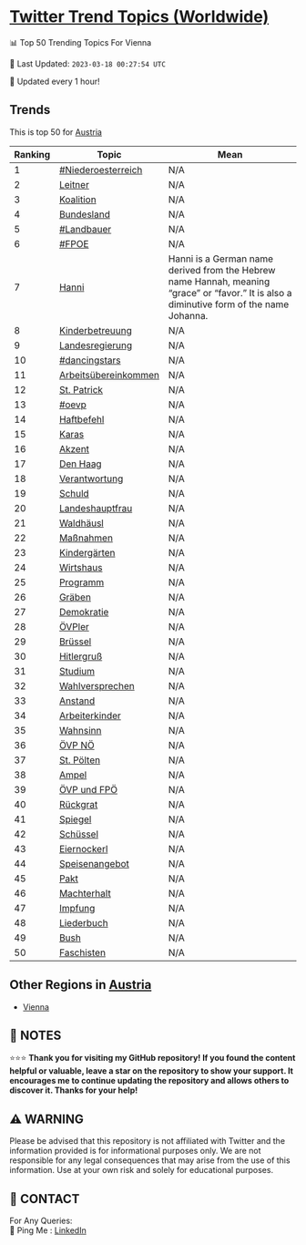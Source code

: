 [Twitter Trend Topics (Worldwide)](https://github.com/ErcinDedeoglu/Twitter-Trend-Topics)
==========


📊 Top 50 Trending Topics For Vienna

📆 Last Updated: `2023-03-18 00:27:54 UTC`

🔧 Updated every 1 hour!


## Trends

This is top 50 for [Austria](</Austria>)

| Ranking | Topic | Mean |
| ------- | ------------ | ------------ |
| 1 | [#Niederoesterreich](http://twitter.com/search?q=%23Niederoesterreich) | N/A |
| 2 | [Leitner](http://twitter.com/search?q=Leitner) | N/A |
| 3 | [Koalition](http://twitter.com/search?q=Koalition) | N/A |
| 4 | [Bundesland](http://twitter.com/search?q=Bundesland) | N/A |
| 5 | [#Landbauer](http://twitter.com/search?q=%23Landbauer) | N/A |
| 6 | [#FPOE](http://twitter.com/search?q=%23FPOE) | N/A |
| 7 | [Hanni](http://twitter.com/search?q=Hanni) | Hanni is a German name derived from the Hebrew name Hannah, meaning “grace” or “favor.” It is also a diminutive form of the name Johanna. |
| 8 | [Kinderbetreuung](http://twitter.com/search?q=Kinderbetreuung) | N/A |
| 9 | [Landesregierung](http://twitter.com/search?q=Landesregierung) | N/A |
| 10 | [#dancingstars](http://twitter.com/search?q=%23dancingstars) | N/A |
| 11 | [Arbeitsübereinkommen](http://twitter.com/search?q=Arbeits%c3%bcbereinkommen) | N/A |
| 12 | [St. Patrick](http://twitter.com/search?q=St.+Patrick) | N/A |
| 13 | [#oevp](http://twitter.com/search?q=%23oevp) | N/A |
| 14 | [Haftbefehl](http://twitter.com/search?q=Haftbefehl) | N/A |
| 15 | [Karas](http://twitter.com/search?q=Karas) | N/A |
| 16 | [Akzent](http://twitter.com/search?q=Akzent) | N/A |
| 17 | [Den Haag](http://twitter.com/search?q=Den+Haag) | N/A |
| 18 | [Verantwortung](http://twitter.com/search?q=Verantwortung) | N/A |
| 19 | [Schuld](http://twitter.com/search?q=Schuld) | N/A |
| 20 | [Landeshauptfrau](http://twitter.com/search?q=Landeshauptfrau) | N/A |
| 21 | [Waldhäusl](http://twitter.com/search?q=Waldh%c3%a4usl) | N/A |
| 22 | [Maßnahmen](http://twitter.com/search?q=Ma%c3%9fnahmen) | N/A |
| 23 | [Kindergärten](http://twitter.com/search?q=Kinderg%c3%a4rten) | N/A |
| 24 | [Wirtshaus](http://twitter.com/search?q=Wirtshaus) | N/A |
| 25 | [Programm](http://twitter.com/search?q=Programm) | N/A |
| 26 | [Gräben](http://twitter.com/search?q=Gr%c3%a4ben) | N/A |
| 27 | [Demokratie](http://twitter.com/search?q=Demokratie) | N/A |
| 28 | [ÖVPler](http://twitter.com/search?q=%c3%96VPler) | N/A |
| 29 | [Brüssel](http://twitter.com/search?q=Br%c3%bcssel) | N/A |
| 30 | [Hitlergruß](http://twitter.com/search?q=Hitlergru%c3%9f) | N/A |
| 31 | [Studium](http://twitter.com/search?q=Studium) | N/A |
| 32 | [Wahlversprechen](http://twitter.com/search?q=Wahlversprechen) | N/A |
| 33 | [Anstand](http://twitter.com/search?q=Anstand) | N/A |
| 34 | [Arbeiterkinder](http://twitter.com/search?q=Arbeiterkinder) | N/A |
| 35 | [Wahnsinn](http://twitter.com/search?q=Wahnsinn) | N/A |
| 36 | [ÖVP NÖ](http://twitter.com/search?q=%c3%96VP+N%c3%96) | N/A |
| 37 | [St. Pölten](http://twitter.com/search?q=St.+P%c3%b6lten) | N/A |
| 38 | [Ampel](http://twitter.com/search?q=Ampel) | N/A |
| 39 | [ÖVP und FPÖ](http://twitter.com/search?q=%c3%96VP+und+FP%c3%96) | N/A |
| 40 | [Rückgrat](http://twitter.com/search?q=R%c3%bcckgrat) | N/A |
| 41 | [Spiegel](http://twitter.com/search?q=Spiegel) | N/A |
| 42 | [Schüssel](http://twitter.com/search?q=Sch%c3%bcssel) | N/A |
| 43 | [Eiernockerl](http://twitter.com/search?q=Eiernockerl) | N/A |
| 44 | [Speisenangebot](http://twitter.com/search?q=Speisenangebot) | N/A |
| 45 | [Pakt](http://twitter.com/search?q=Pakt) | N/A |
| 46 | [Machterhalt](http://twitter.com/search?q=Machterhalt) | N/A |
| 47 | [Impfung](http://twitter.com/search?q=Impfung) | N/A |
| 48 | [Liederbuch](http://twitter.com/search?q=Liederbuch) | N/A |
| 49 | [Bush](http://twitter.com/search?q=Bush) | N/A |
| 50 | [Faschisten](http://twitter.com/search?q=Faschisten) | N/A |



## Other Regions in [Austria](</Austria>)

* [Vienna](</Austria/Vienna.md>)



## 📝 NOTES

⭐⭐⭐ **Thank you for visiting my GitHub repository! If you found the content helpful or valuable, leave a star on the repository to show your support. It encourages me to continue updating the repository and allows others to discover it. Thanks for your help!**


## ⚠️ WARNING

Please be advised that this repository is not affiliated with Twitter and the information provided is for informational purposes only. We are not responsible for any legal consequences that may arise from the use of this information. Use at your own risk and solely for educational purposes.


## 📨 CONTACT

 For Any Queries:  
            🏓 Ping Me : [LinkedIn](https://www.linkedin.com/in/ercindedeoglu/)
